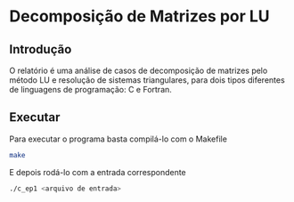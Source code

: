 # Decomposição de Matrizes por LU #

## Introdução ##
O relatório é uma análise de casos de decomposição de matrizes pelo método LU e resolução de sistemas triangulares, para dois tipos diferentes de linguagens de programação: C e Fortran.

## Executar ## 

Para executar o programa basta compilá-lo com o Makefile
```sh
make
```
E depois rodá-lo com a entrada correspondente
```sh
./c_ep1 <arquivo de entrada>
```

